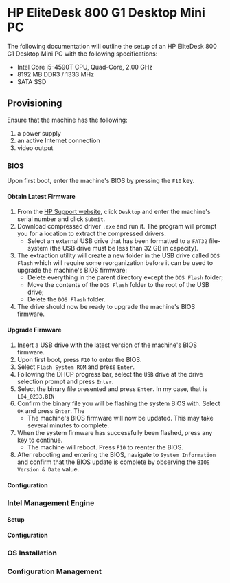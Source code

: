 # HP EliteDesk 800 G1 Desktop Mini PC

The following documentation will outline the setup of an HP EliteDesk 800 G1
Desktop Mini PC with the following specifications:

- Intel Core i5-4590T CPU, Quad-Core, 2.00 GHz
- 8192 MB DDR3 / 1333 MHz
- SATA SSD

## Provisioning

Ensure that the machine has the following:

1) a power supply
2) an active Internet connection
3) video output


### BIOS

Upon first boot, enter the machine's BIOS by pressing the `F10` key.

#### Obtain Latest Firmware

1) From the [HP Support website](https://support.hp.com/us-en/drivers), click
   `Desktop` and enter the machine's serial number and click `Submit`.
2) Download compressed driver `.exe` and run it. The program will prompt you
   for a location to extract the compressed drivers.
   * Select an external USB drive that has been formatted to a `FAT32`
     file-system (the USB drive must be less than 32 GB in capacity).
3) The extraction utility will create a new folder in the USB drive called
   `DOS Flash` which will require some reorganization before it can be used to
   upgrade the machine's BIOS firmware:
     * Delete everything in the parent directory except the `DOS Flash` folder;
     * Move the contents of the `DOS Flash` folder to the root of the USB
       drive;
     * Delete the `DOS Flash` folder.
4) The drive should now be ready to upgrade the machine's BIOS firmware.

#### Upgrade Firmware

1) Insert a USB drive with the latest version of the machine's BIOS firmware.
2) Upon first boot, press `F10` to enter the BIOS.
3) Select `Flash System ROM` and press `Enter`.
4) Following the DHCP progress bar, select the `USB` drive at the drive
   selection prompt and press `Enter`.
5) Select the binary file presented and press `Enter`. In my case, that is
   `L04_0233.BIN`
6) Confirm the binary file you will be flashing the system BIOS with. Select
   `OK` and press `Enter`. The
   * The machine's BIOS firmware will now be updated. This may take several
     minutes to complete.
7) When the system firmware has successfully been flashed, press any key to
   continue.
   * The machine will reboot. Press `F10` to reenter the BIOS.
8) After rebooting and entering the BIOS, navigate to `System Information` and
   confirm that the BIOS update is complete by observing the
   `BIOS Version & Date` value.

#### Configuration



### Intel Management Engine

#### Setup

#### Configuration


### OS Installation

### Configuration Management


